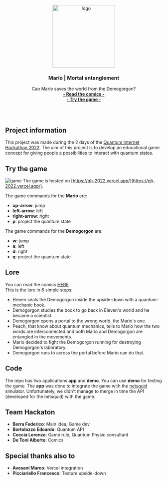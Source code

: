 <p align="center">
    <img src="https://user-images.githubusercontent.com/16030020/205502804-686f93df-ce02-4848-96b6-17e2b0e7f803.png" alt="logo" width=200>
  <h3 align="center">Mario | Mortal entanglement</h3>
  <p align="center">
    Can Mario saves the world from the Demogorgon?
    <br>
    <a href="https://github.com/XaBerr/QH2022/raw/main/LORE/mario-mortal-entanglement.pdf"><strong>- Read the comics -</strong></a>
    <br>
    <a href="https://qh-2022.vercel.app/"><strong>- Try the game -</strong></a>
    <br>
    <br>
  </p>
</p>
<br>


## Project information
This project was made during the 2 days of the [Quantum Internet Hackathon 2022](https://labs.ripe.net/author/karla-white/take-part-in-the-quantum-internet-hackathon-2022/).
The aim of this project is to develop an educational game concept for giving people a possibilities to interact with quantum states.

## Try the game
![game](https://user-images.githubusercontent.com/16030020/205505454-ec98adbb-8cc0-4590-982e-edeef8a55584.gif)
The game is hosted on [https://qh-2022.vercel.app/](https://qh-2022.vercel.app/).


The game commands for the **Mario** are:
- **up-arrow**: jump
- **left-arrow**: left
- **right-arrow**: right
- **p**: project the quantum state


The game commands for the **Demogorgon** are:
- **w**: jump
- **a**: left
- **d**: right
- **q**: project the quantum state

## Lore
You can read the comics [HERE](https://github.com/XaBerr/QH2022/raw/main/LORE/mario-mortal-entanglement.pdf).
<br>
This is the lore in 6 simple steps:
- Eleven seals the Demogorgon inside the upside-down with a quantum-mechanic book.
- Demogorgon studies the book to go back in Eleven's world and he became a scientist.
- Demogorgon opens a portal to the wrong world, the Mario's one.
- Peach, that know about quantum mechanics, tells to Mario how the two words are interconnected and both Mario and Demogorgon are entangled in the movements.
- Mario decided to fight the Demogorgon running for destroying Demogorgon's laboratory.
- Demogorgon runs to across the portal before Mario can do that.

## Code
The repo has two applications **app** and **demo**.
You can use **demo** for testing the game. The **app** was done to integrate the game with the [netsquid](https://netsquid.org/) simulator. Unfortunately, we didn't manage to merge in time the API (developed for the netsquid) with the game.

## Team Hackaton
- **Berra Federico**: Main idea, Game dev 
- **Bortolozzo Edoardo**: Quantum API
- **Coccia Lorenzo**: Game rule, Quantum Physic consultant
- **De Toni Alberto**: Comics

## Special thanks also to
- **Avesani Marco**: Vercel integration
- **Picciariello Francesco**: Texture upside-down